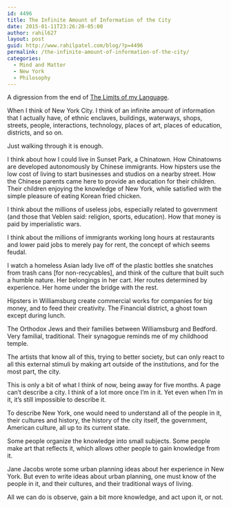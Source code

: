 ```yaml
---
id: 4496
title: The Infinite Amount of Information of the City
date: 2015-01-11T23:26:20-05:00
author: rahil627
layout: post
guid: http://www.rahilpatel.com/blog/?p=4496
permalink: /the-infinite-amount-of-information-of-the-city/
categories:
  - Mind and Matter
  - New York
  - Philosophy
---
```

A digression from the end of <a href="http://www.rahilpatel.com/blog/the-limits-of-my-language">The Limits of my Language</a>.

When I think of New York City. I think of an infinite amount of information that I actually have, of ethnic enclaves, buildings, waterways, shops, streets, people, interactions, technology, places of art, places of education, districts, and so on.

Just walking through it is enough.

I think about how I could live in Sunset Park, a Chinatown. How Chinatowns are developed autonomously by Chinese immigrants. How hipsters use the low cost of living to start businesses and studios on a nearby street. How the Chinese parents came here to provide an education for their children. Their children enjoying the knowledge of New York, while satisfied with the simple pleasure of eating Korean fried chicken.

I think about the millions of useless jobs, especially related to government (and those that Veblen said: religion, sports, education). How that money is paid by imperialistic wars.

I think about the millions of immigrants working long hours at restaurants and lower paid jobs to merely pay for rent, the concept of which seems feudal.

I watch a homeless Asian lady live off of the plastic bottles she snatches from trash cans [for non-recycables], and think of the culture that built such a humble nature. Her belongings in her cart. Her routes determined by experience. Her home under the bridge with the rest.

Hipsters in Williamsburg create commercial works for companies for big money, and to feed their creativity. The Financial district, a ghost town except during lunch.

The Orthodox Jews and their families between Williamsburg and Bedford. Very familial, traditional. Their synagogue reminds me of my childhood temple.

The artists that know all of this, trying to better society, but can only react to all this external stimuli by making art outside of the institutions, and for the most part, the city.

This is only a bit of what I think of now, being away for five months. A page can’t describe a city. I think of a lot more once I’m in it. Yet even when I’m in it, it’s still impossible to describe it.

To describe New York, one would need to understand all of the people in it, their cultures and history, the history of the city itself, the government, American culture, all up to its current state.

Some people organize the knowledge into small subjects. Some people make art that reflects it, which allows other people to gain knowledge from it.

Jane Jacobs wrote some urban planning ideas about her experience in New York. But even to write ideas about urban planning, one must know of the people in it, and their cultures, and their traditional ways of living.

All we can do is observe, gain a bit more knowledge, and act upon it, or not.
